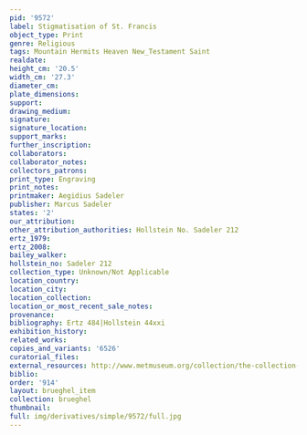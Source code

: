 ```yaml
---
pid: '9572'
label: Stigmatisation of St. Francis
object_type: Print
genre: Religious
tags: Mountain Hermits Heaven New_Testament Saint
realdate: 
height_cm: '20.5'
width_cm: '27.3'
diameter_cm: 
plate_dimensions: 
support: 
drawing_medium: 
signature: 
signature_location: 
support_marks: 
further_inscription: 
collaborators: 
collaborator_notes: 
collectors_patrons: 
print_type: Engraving
print_notes: 
printmaker: Aegidius Sadeler
publisher: Marcus Sadeler
states: '2'
our_attribution: 
other_attribution_authorities: Hollstein No. Sadeler 212
ertz_1979: 
ertz_2008: 
bailey_walker: 
hollstein_no: Sadeler 212
collection_type: Unknown/Not Applicable
location_country: 
location_city: 
location_collection: 
location_or_most_recent_sale_notes: 
provenance: 
bibliography: Ertz 484|Hollstein 44xxi
exhibition_history: 
related_works: 
copies_and_variants: '6526'
curatorial_files: 
external_resources: http://www.metmuseum.org/collection/the-collection-online/search/382732
biblio: 
order: '914'
layout: brueghel_item
collection: brueghel
thumbnail: 
full: img/derivatives/simple/9572/full.jpg
---
```

